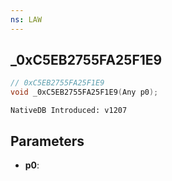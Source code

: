 ```yaml
---
ns: LAW
---
```

## _0xC5EB2755FA25F1E9

```c
// 0xC5EB2755FA25F1E9
void _0xC5EB2755FA25F1E9(Any p0);
```

```
NativeDB Introduced: v1207
```

## Parameters
* **p0**:
